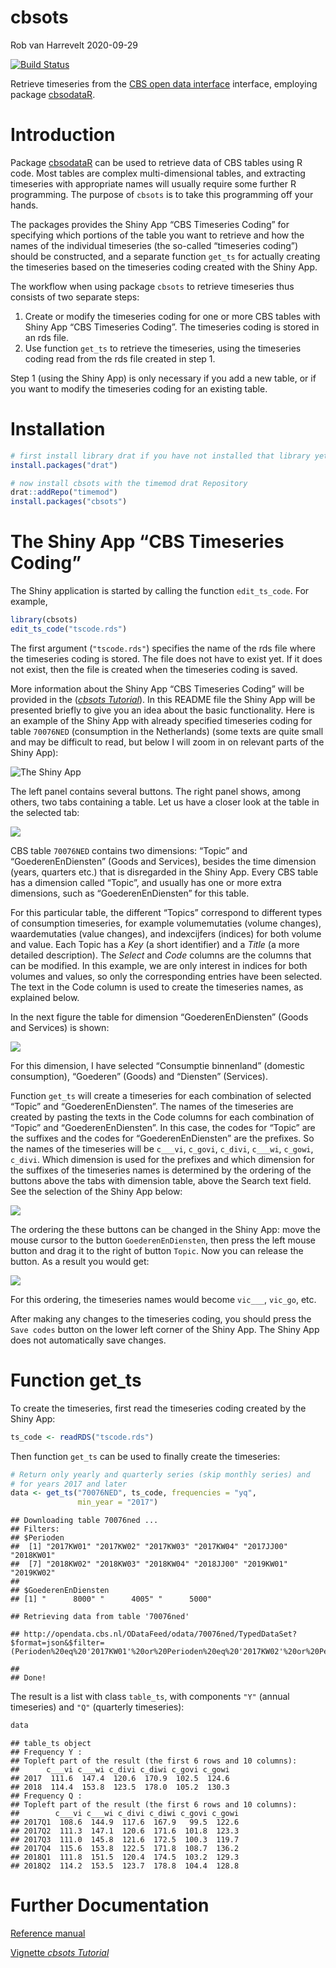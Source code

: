 cbsots
================
Rob van Harrevelt
2020-09-29

<!-- README.md is generated from README.Rmd. Please edit that file -->

[![Build
Status](https://travis-ci.org/timemod/cbsots.svg?branch=master)](https://travis-ci.org/timemod/cbsots)

Retrieve timeseries from the [CBS open data
interface](http://www.cbs.nl/nl-NL/menu/cijfers/statline/open-data/default.htm)
interface, employing package
[cbsodataR](https://github.com/edwindj/cbsodataR).

# Introduction

Package [cbsodataR](https://github.com/edwindj/cbsodataR) can be used to
retrieve data of CBS tables using R code. Most tables are complex
multi-dimensional tables, and extracting timeseries with appropriate
names will usually require some further R programming. The purpose of
`cbsots` is to take this programming off your hands.

The packages provides the Shiny App “CBS Timeseries Coding” for
specifying which portions of the table you want to retrieve and how the
names of the individual timeseries (the so-called “timeseries coding”)
should be constructed, and a separate function `get_ts` for actually
creating the timeseries based on the timeseries coding created with the
Shiny App.

The workflow when using package `cbsots` to retrieve timeseries thus
consists of two separate steps:

1.  Create or modify the timeseries coding for one or more CBS tables
    with Shiny App “CBS Timeseries Coding”. The timeseries coding is
    stored in an rds file.
2.  Use function `get_ts` to retrieve the timeseries, using the
    timeseries coding read from the rds file created in step 1.

Step 1 (using the Shiny App) is only necessary if you add a new table,
or if you want to modify the timeseries coding for an existing table.

# Installation

``` r
# first install library drat if you have not installed that library yet:
install.packages("drat")

# now install cbsots with the timemod drat Repository
drat::addRepo("timemod")
install.packages("cbsots")
```

# The Shiny App “CBS Timeseries Coding”

The Shiny application is started by calling the function `edit_ts_code`.
For example,

``` r
library(cbsots)
edit_ts_code("tscode.rds")
```

The first argument (`"tscode.rds"`) specifies the name of the rds file
where the timeseries coding is stored. The file does not have to exist
yet. If it does not exist, then the file is created when the timeseries
coding is saved.

More information about the Shiny App “CBS Timeseries Coding” will be
provided in the ([*cbsots
Tutorial*](pkg/vignettes/cbsots_tutorial.pdf)). In this README file the
Shiny App will be presented briefly to give you an idea about the basic
functionality. Here is an example of the Shiny App with already
specified timeseries coding for table `70076NED` (consumption in the
Netherlands) (some texts are quite small and may be difficult to read,
but below I will zoom in on relevant parts of the Shiny App):

![The Shiny App](readme_data/CBS%20Timeseries%20Coding.png)

The left panel contains several buttons. The right panel shows, among
others, two tabs containing a table. Let us have a closer look at the
table in the selected tab:

![](readme_data/CBS%20Timeseries%20Coding_Topic.png)

CBS table `70076NED` contains two dimensions: “Topic” and
“GoederenEnDiensten” (Goods and Services), besides the time dimension
(years, quarters etc.) that is disregarded in the Shiny App. Every CBS
table has a dimension called “Topic”, and usually has one or more extra
dimensions, such as “GoederenEnDiensten” for this table.

For this particular table, the different “Topics” correspond to
different types of consumption timeseries, for example volumemutaties
(volume changes), waardemutaties (value changes), and indexcijfers
(indices) for both volume and value. Each Topic has a *Key* (a short
identifier) and a *Title* (a more detailed description). The *Select*
and *Code* columns are the columns that can be modified. In this
example, we are only interest in indices for both volumes and values, so
only the corresponding entries have been selected. The text in the Code
column is used to create the timeseries names, as explained below.

In the next figure the table for dimension “GoederenEnDiensten” (Goods
and Services) is shown:

![](readme_data/CBS%20Timeseries%20Coding_GoederenEnDiensten.png)

For this dimension, I have selected “Consumptie binnenland” (domestic
consumption), “Goederen” (Goods) and “Diensten” (Services).

Function `get_ts` will create a timeseries for each combination of
selected “Topic” and “GoederenEnDiensten”. The names of the timeseries
are created by pasting the texts in the Code columns for each
combination of “Topic” and “GoederenEnDiensten”. In this case, the codes
for “Topic” are the suffixes and the codes for “GoederenEnDiensten” are
the prefixes. So the names of the timeseries will be `c___vi`, `c_govi`,
`c_divi`, `c___wi`, `c_gowi`, `c_divi`. Which dimension is used for the
prefixes and which dimension for the suffixes of the timeseries names is
determined by the ordering of the buttons above the tabs with dimension
table, above the Search text field. See the selection of the Shiny App
below:

![](readme_data/CBS%20Timeseries%20Coding_order_buttons.png)

The ordering the these buttons can be changed in the Shiny App: move the
mouse cursor to the button `GoederenEnDiensten`, then press the left
mouse button and drag it to the right of button `Topic`. Now you can
release the button. As a result you would get:

![](readme_data/CBS%20Timeseries%20Coding_order_buttons_2.png)

For this ordering, the timeseries names would become `vic___`, `vic_go`,
etc.

After making any changes to the timeseries coding, you should press the
`Save codes` button on the lower left corner of the Shiny App. The Shiny
App does not automatically save changes.

# Function get\_ts

To create the timeseries, first read the timeseries coding created by
the Shiny App:

``` r
ts_code <- readRDS("tscode.rds")
```

Then function `get_ts` can be used to finally create the timeseries:

``` r
# Return only yearly and quarterly series (skip monthly series) and 
# for years 2017 and later
data <- get_ts("70076NED", ts_code, frequencies = "yq",
               min_year = "2017")
```

    ## Downloading table 70076ned ...
    ## Filters:
    ## $Perioden
    ##  [1] "2017KW01" "2017KW02" "2017KW03" "2017KW04" "2017JJ00" "2018KW01"
    ##  [7] "2018KW02" "2018KW03" "2018KW04" "2018JJ00" "2019KW01" "2019KW02"
    ## 
    ## $GoederenEnDiensten
    ## [1] "      8000" "      4005" "      5000"

    ## Retrieving data from table '70076ned'

    ## http://opendata.cbs.nl/ODataFeed/odata/70076ned/TypedDataSet?$format=json&$filter=(Perioden%20eq%20'2017KW01'%20or%20Perioden%20eq%20'2017KW02'%20or%20Perioden%20eq%20'2017KW03'%20or%20Perioden%20eq%20'2017KW04'%20or%20Perioden%20eq%20'2017JJ00'%20or%20Perioden%20eq%20'2018KW01'%20or%20Perioden%20eq%20'2018KW02'%20or%20Perioden%20eq%20'2018KW03'%20or%20Perioden%20eq%20'2018KW04'%20or%20Perioden%20eq%20'2018JJ00'%20or%20Perioden%20eq%20'2019KW01'%20or%20Perioden%20eq%20'2019KW02')%20and%20(GoederenEnDiensten%20eq%20'%20%20%20%20%20%208000'%20or%20GoederenEnDiensten%20eq%20'%20%20%20%20%20%204005'%20or%20GoederenEnDiensten%20eq%20'%20%20%20%20%20%205000')

    ## 
    ## Done!

The result is a list with class `table_ts`, with components `"Y"`
(annual timeseries) and `"Q"` (quarterly timeseries):

``` r
data
```

    ## table_ts object
    ## Frequency Y :
    ## Topleft part of the result (the first 6 rows and 10 columns):
    ##      c___vi c___wi c_divi c_diwi c_govi c_gowi
    ## 2017  111.6  147.4  120.6  170.9  102.5  124.6
    ## 2018  114.4  153.8  123.5  178.0  105.2  130.3
    ## Frequency Q :
    ## Topleft part of the result (the first 6 rows and 10 columns):
    ##        c___vi c___wi c_divi c_diwi c_govi c_gowi
    ## 2017Q1  108.6  144.9  117.6  167.9   99.5  122.6
    ## 2017Q2  111.3  147.1  120.6  171.6  101.8  123.3
    ## 2017Q3  111.0  145.8  121.6  172.5  100.3  119.7
    ## 2017Q4  115.6  153.8  122.5  171.8  108.7  136.2
    ## 2018Q1  111.8  151.5  120.4  174.5  103.2  129.3
    ## 2018Q2  114.2  153.5  123.7  178.8  104.4  128.8

# Further Documentation

[Reference manual](cbsots.pdf)

[Vignette *cbsots Tutorial*](pkg/vignettes/cbsots_tutorial.pdf)
